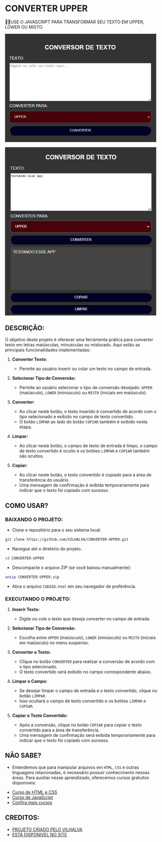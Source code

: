 # CONVERTER UPPER
🐱‍👤USE O JAVASCRIPT PARA TRANSFORMAR SEU TEXTO EM UPPER, LOWER OU MISTO.

<img src="./IMAGENS/FOTO_1.png" align="center" width="500"> <br><br>
<img src="./IMAGENS/FOTO_2.png" align="center" width="500"> <br>

## DESCRIÇÃO:
O objetivo deste projeto é oferecer uma ferramenta prática para converter texto em letras maiúsculas, minusculas ou misturado. Aqui estão as principais funcionalidades implementadas:

1. **Converter Texto:**
   - Permite ao usuário inserir ou colar um texto no campo de entrada.

2. **Selecionar Tipo de Conversão:**
   - Permite ao usuário selecionar o tipo de conversão desejado: `UPPER` (maiúsculo), `LOWER` (minúsculo) ou `MISTO` (iniciais em maiúsculo).

3. **Converter:**
   - Ao clicar neste botão, o texto inserido é convertido de acordo com o tipo selecionado e exibido no campo de texto convertido.
   - O botão `LIMPAR` ao lado do botão `COPIAR` também é exibido nesta etapa.

4. **Limpar:**
   - Ao clicar neste botão, o campo de texto de entrada é limpo, o campo de texto convertido é oculto e os botões `LIMPAR` e `COPIAR` também são ocultos.

5. **Copiar:**
   - Ao clicar neste botão, o texto convertido é copiado para a área de transferência do usuário.
   - Uma mensagem de confirmação é exibida temporariamente para indicar que o texto foi copiado com sucesso.

## COMO USAR?
### BAIXANDO O PROJETO:
* Clone o repositório para o seu sistema local:

```bash
git clone https://github.com/VILHALVA/CONVERTER-UPPER.git
```

* Navegue até o diretório do projeto.

```bash
cd CONVERTER-UPPER
```

* Descompacte o arquivo ZIP (se você baixou manualmente):

```bash
unzip CONVERTER-UPPER.zip
```
* Abra o arquivo `CODIGO.html` em seu navegador de preferência.

### EXECUTANDO O PROJETO:
1. **Inserir Texto:**
   - Digite ou cole o texto que deseja converter no campo de entrada.

2. **Selecionar Tipo de Conversão:**
   - Escolha entre `UPPER` (maiúsculo), `LOWER` (minúsculo) ou `MISTO` (iniciais em maiúsculo) no menu suspenso.

3. **Converter o Texto:**
   - Clique no botão `CONVERTER` para realizar a conversão de acordo com o tipo selecionado.
   - O texto convertido será exibido no campo correspondente abaixo.

4. **Limpar o Campo:**
   - Se desejar limpar o campo de entrada e o texto convertido, clique no botão `LIMPAR`.
   - Isso ocultará o campo de texto convertido e os botões `LIMPAR` e `COPIAR`.

5. **Copiar o Texto Convertido:**
   - Após a conversão, clique no botão `COPIAR` para copiar o texto convertido para a área de transferência.
   - Uma mensagem de confirmação será exibida temporariamente para indicar que o texto foi copiado com sucesso.

## NÃO SABE?
- Entendemos que para manipular arquivos em `HTML`, `CSS` e outras linguagens relacionadas, é necessário possuir conhecimento nessas áreas. Para auxiliar nesse aprendizado, oferecemos cursos gratuitos disponíveis:
* [Curso de HTML e CSS](https://github.com/VILHALVA/CURSO-DE-HTML-E-CSS)
* [Curso de JavaScript](https://github.com/VILHALVA/CURSO-DE-JAVASCRIPT)
* [Confira mais cursos](https://github.com/VILHALVA?tab=repositories&q=+topic:CURSO)

## CREDITOS:
- [PROJETO CRIADO PELO VILHALVA](https://github.com/VILHALVA)
- [ESTÁ DISPONIVEL NO SITE](https://vilhalva.github.io/STYLER/STYLER.html)
